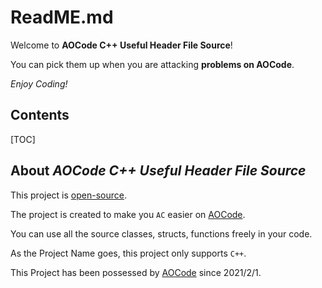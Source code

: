 # ReadME.md


Welcome to **AOCode C++ Useful Header File Source**!


You can pick them up when you are attacking **problems on AOCode**.

_Enjoy Coding!_  

## Contents

[TOC]

## About _**AOCode C++ Useful Header File Source**_

This project is [open-source][GitHub/uhfs].

The project is created to make you `AC` easier on [AOCode][vijos/AOCode].

You can use all the source classes, structs, functions freely in your code.

As the Project Name goes, this project only supports ```C++```.

This Project has been possessed by [AOCode][vijos/AOCode] since $2021/2/1$​.

[GitHub/uhfs]: http://github.com/AOCode-OJ/useful-cpp-source "GitHub Source"
[Vijos/AOCode]: http://vijos.org/d/AOCode/ "AOCode - Vijos"
